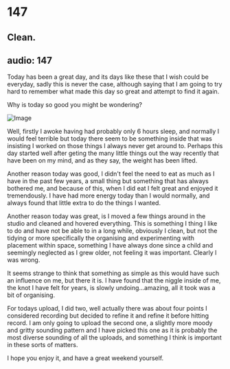 # 147
## Clean.
audio: 147
---
Today has been a great day, and its days like these that I wish could be everyday, sadly this is never the case, although saying that I am going to try hard to remember what made this day so great and attempt to find it again.

Why is today so good you might be wondering?

![Image](/assets/img/Snd-147.jpg)

Well, firstly I awoke having had probably only 6 hours sleep, and normally I would feel terrible but today there seem to be something inside that was insisting I worked on those things I always never get around to. Perhaps this day started well after geting the many little things out the way recently that have been on my mind, and as they say, the weight has been lifted.

Another reason today was good, I didn't feel the need to eat as much as I have in the past few years, a small thing but something that has always bothered me, and because of this, when I did eat I felt great and enjoyed it tremendously. I have had more energy today than I would normally, and always found that little extra to do the things I wanted.

Another reason today was great, is I moved a few things around in the studio and cleaned and hovered everything. This is something I thing I like to do and have not be able to in a long while, obviously I clean, but not the tidying or more specifically the organising and experimenting with placement within space, something I have always done since a child and seemingly neglected as I grew older, not feeling it was important. Clearly I was wrong.

It seems strange to think that something as simple as this would have such an influence on me, but there it is. I have found that the niggle inside of me, the knot I have felt for years, is slowly undoing…amazing, all it took was a bit of organising.

For todays upload, I did two, well actually there was about four points I considered recording but decided to refine it and refine it before hitting record. I am only going to upload the second one, a slightly more moody and gritty sounding pattern and I have picked this one as it is probably the most diverse sounding of all the uploads, and something I think is important in these sorts of matters.

I hope you enjoy it, and have a great weekend yourself.
